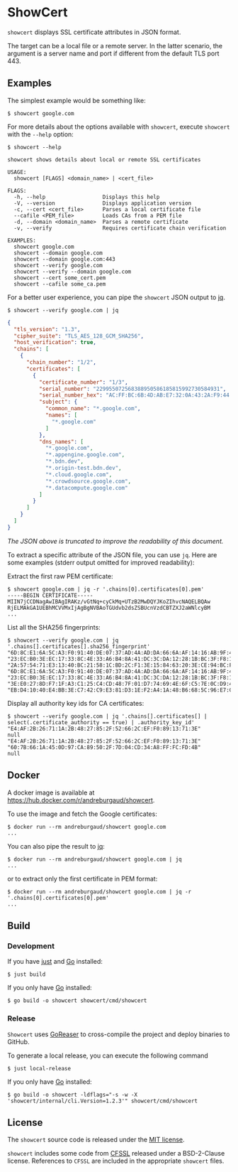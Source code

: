 # ShowCert

`showcert` displays SSL certificate attributes in JSON format.

The target can be a local file or a remote server. In the latter scenario, 
the argument is a server name and port if different from the default TLS port 443.

## Examples

The simplest example would be something like:

```
$ showcert google.com
```

For more details about the options available with `showcert`, execute `showcert` with the `--help` option:

```
$ showcert --help

showcert shows details about local or remote SSL certificates

USAGE:
  showcert [FLAGS] <domain_name> | <cert_file>

FLAGS:
  -h, --help                  Displays this help
  -V, --version               Displays application version
  -c, --cert <cert_file>      Parses a local certificate file
  --cafile <PEM_file>         Loads CAs from a PEM file
  -d, --domain <domain_name>  Parses a remote certificate
  -v, --verify                Requires certificate chain verification

EXAMPLES:
  showcert google.com
  showcert --domain google.com
  showcert --domain google.com:443
  showcert --verify google.com
  showcert --verify --domain google.com
  showcert --cert some_cert.pem
  showcert --cafile some_ca.pem
```

For a better user experience, you can pipe the `showcert` JSON output to [jq](https://stedolan.github.io/jq/).

```
$ showcert --verify google.com | jq
```
```json
{
  "tls_version": "1.3",
  "cipher_suite": "TLS_AES_128_GCM_SHA256",
  "host_verification": true,
  "chains": [
    {
      "chain_number": "1/2",
      "certificates": [
        {
          "certificate_number": "1/3",
          "serial_number": "229955072568388950586185815992730584931",
          "serial_number_hex": "AC:FF:BC:6B:4D:AB:E7:32:0A:43:2A:F9:44:F3:07:63",
          "subject": {
            "common_name": "*.google.com",
            "names": [
              "*.google.com"
            ]
          },
          "dns_names": [
            "*.google.com",
            "*.appengine.google.com",
            "*.bdn.dev",
            "*.origin-test.bdn.dev",
            "*.cloud.google.com",
            "*.crowdsource.google.com",
            "*.datacompute.google.com"
          ]
        }
      ]
    }
  ]
}
```

_The JSON above is truncated to improve the readability of this document._

To extract a specific attribute of the JSON file, you can use `jq`. Here are some examples
(stderr output omitted for improved readability):

Extract the first raw PEM certificate:

```
$ showcert google.com | jq -r '.chains[0].certificates[0].pem'
-----BEGIN CERTIFICATE-----
MIIN7jCCDNagAwIBAgIRAKz/vGtNq+cyCkMq+UTzB2MwDQYJKoZIhvcNAQELBQAw
RjELMAkGA1UEBhMCVVMxIjAgBgNVBAoTGUdvb2dsZSBUcnVzdCBTZXJ2aWNlcyBM
...
```

List all the SHA256 fingerprints:

```
$ showcert --verify google.com | jq '.chains[].certificates[].sha256_fingerprint'
"6D:8C:E1:6A:5C:A3:F0:91:40:DE:07:37:AD:4A:AD:DA:66:6A:AF:14:16:AB:9F:4E:7E:E8:40:8B:E9:1B:7B:F3"
"23:EC:B0:3E:EC:17:33:8C:4E:33:A6:B4:8A:41:DC:3C:DA:12:28:1B:BC:3F:F8:13:C0:58:9D:6C:C2:38:75:22"
"2A:57:54:71:E3:13:40:BC:21:58:1C:BD:2C:F1:3E:15:84:63:20:3E:CE:94:BC:F9:D3:CC:19:6B:F0:9A:54:72"
"6D:8C:E1:6A:5C:A3:F0:91:40:DE:07:37:AD:4A:AD:DA:66:6A:AF:14:16:AB:9F:4E:7E:E8:40:8B:E9:1B:7B:F3"
"23:EC:B0:3E:EC:17:33:8C:4E:33:A6:B4:8A:41:DC:3C:DA:12:28:1B:BC:3F:F8:13:C0:58:9D:6C:C2:38:75:22"
"3E:E0:27:8D:F7:1F:A3:C1:25:C4:CD:48:7F:01:D7:74:69:4E:6F:C5:7E:0C:D9:4C:24:EF:D7:69:13:39:18:E5"
"EB:D4:10:40:E4:BB:3E:C7:42:C9:E3:81:D3:1E:F2:A4:1A:48:B6:68:5C:96:E7:CE:F3:C1:DF:6C:D4:33:1C:99"
```

Display all authority key ids for CA certificates:

```
$ showcert --verify google.com | jq '.chains[].certificates[] | select(.certificate_authority == true) | .authority_key_id'
"E4:AF:2B:26:71:1A:2B:48:27:85:2F:52:66:2C:EF:F0:89:13:71:3E"
null
"E4:AF:2B:26:71:1A:2B:48:27:85:2F:52:66:2C:EF:F0:89:13:71:3E"
"60:7B:66:1A:45:0D:97:CA:89:50:2F:7D:04:CD:34:A8:FF:FC:FD:4B"
null
```

## Docker

A docker image is available at https://hub.docker.com/r/andreburgaud/showcert.

To use the image and fetch the Google certificates:

```
$ docker run --rm andreburgaud/showcert google.com
...
```

You can also pipe the result to [jq](https://stedolan.github.io/jq/):

```
$ docker run --rm andreburgaud/showcert google.com | jq
...
```

or to extract only the first certificate in PEM format:

```
$ docker run --rm andreburgaud/showcert google.com | jq -r '.chains[0].certificates[0].pem'
...
```

## Build

### Development

If you have [just](https://github.com/casey/just) and [Go](https://go.dev/) installed:
```
$ just build
```

If you only have [Go](https://go.dev/) installed:

```
$ go build -o showcert showcert/cmd/showcert
```

### Release

`Showcert` uses [GoReaser](https://goreleaser.com/) to cross-compile the project and deploy binaries to GitHub. 

To generate a local release, you can execute the following command

```
$ just local-release
```

If you only have [Go](https://go.dev/) installed:

```
$ go build -o showcert -ldflags="-s -w -X 'showcert/internal/cli.Version=1.2.3'" showcert/cmd/showcert
```

## License

The `showcert` source code is released under the [MIT license](LICENSE). 

`showcert` includes some code from [CFSSL](https://github.com/cloudflare/cfssl) released under a BSD-2-Clause license. References to `CFSSL` are included in the appropriate `showcert` files.
